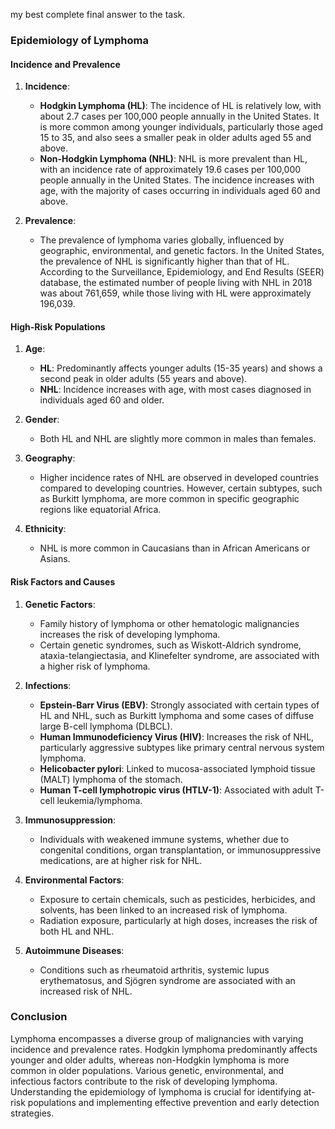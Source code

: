 my best complete final answer to the task.

### Epidemiology of Lymphoma

#### Incidence and Prevalence
1. **Incidence**:
   - **Hodgkin Lymphoma (HL)**: The incidence of HL is relatively low, with about 2.7 cases per 100,000 people annually in the United States. It is more common among younger individuals, particularly those aged 15 to 35, and also sees a smaller peak in older adults aged 55 and above.
   - **Non-Hodgkin Lymphoma (NHL)**: NHL is more prevalent than HL, with an incidence rate of approximately 19.6 cases per 100,000 people annually in the United States. The incidence increases with age, with the majority of cases occurring in individuals aged 60 and above.

2. **Prevalence**:
   - The prevalence of lymphoma varies globally, influenced by geographic, environmental, and genetic factors. In the United States, the prevalence of NHL is significantly higher than that of HL. According to the Surveillance, Epidemiology, and End Results (SEER) database, the estimated number of people living with NHL in 2018 was about 761,659, while those living with HL were approximately 196,039.

#### High-Risk Populations
1. **Age**:
   - **HL**: Predominantly affects younger adults (15-35 years) and shows a second peak in older adults (55 years and above).
   - **NHL**: Incidence increases with age, with most cases diagnosed in individuals aged 60 and older.

2. **Gender**:
   - Both HL and NHL are slightly more common in males than females.

3. **Geography**:
   - Higher incidence rates of NHL are observed in developed countries compared to developing countries. However, certain subtypes, such as Burkitt lymphoma, are more common in specific geographic regions like equatorial Africa.

4. **Ethnicity**:
   - NHL is more common in Caucasians than in African Americans or Asians.

#### Risk Factors and Causes
1. **Genetic Factors**:
   - Family history of lymphoma or other hematologic malignancies increases the risk of developing lymphoma.
   - Certain genetic syndromes, such as Wiskott-Aldrich syndrome, ataxia-telangiectasia, and Klinefelter syndrome, are associated with a higher risk of lymphoma.

2. **Infections**:
   - **Epstein-Barr Virus (EBV)**: Strongly associated with certain types of HL and NHL, such as Burkitt lymphoma and some cases of diffuse large B-cell lymphoma (DLBCL).
   - **Human Immunodeficiency Virus (HIV)**: Increases the risk of NHL, particularly aggressive subtypes like primary central nervous system lymphoma.
   - **Helicobacter pylori**: Linked to mucosa-associated lymphoid tissue (MALT) lymphoma of the stomach.
   - **Human T-cell lymphotropic virus (HTLV-1)**: Associated with adult T-cell leukemia/lymphoma.

3. **Immunosuppression**:
   - Individuals with weakened immune systems, whether due to congenital conditions, organ transplantation, or immunosuppressive medications, are at higher risk for NHL.

4. **Environmental Factors**:
   - Exposure to certain chemicals, such as pesticides, herbicides, and solvents, has been linked to an increased risk of lymphoma.
   - Radiation exposure, particularly at high doses, increases the risk of both HL and NHL.

5. **Autoimmune Diseases**:
   - Conditions such as rheumatoid arthritis, systemic lupus erythematosus, and Sjögren syndrome are associated with an increased risk of NHL.

### Conclusion
Lymphoma encompasses a diverse group of malignancies with varying incidence and prevalence rates. Hodgkin lymphoma predominantly affects younger and older adults, whereas non-Hodgkin lymphoma is more common in older populations. Various genetic, environmental, and infectious factors contribute to the risk of developing lymphoma. Understanding the epidemiology of lymphoma is crucial for identifying at-risk populations and implementing effective prevention and early detection strategies.
